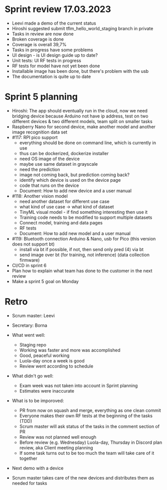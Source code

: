 # Sprint review 17.03.2023

- Leevi made a demo of the current status
- Hiroshi suggested submit tflm_hello_world_staging branch in private
- Tasks in review are now done
- Broken coverage is done
- Coverage is overall 39,7%
- Tasks in progress have some problems
- UI design - is UI design guide up to date?
- Unit tests: UI RF tests in progress
- RF tests for model have not yet been done
- Installable image has been done, but there's problem with the usb
- The documentation is quite up to date

# Sprint 5 planning

- Hiroshi: The app should eventually run in the cloud, now we need bridging device because Arduino not have ip address, test on two different devices & two different models, team split on smaller tasks
- Raspberry Nano for second device, make another model and another image recognition data set
- #117: RPI pico support
    - everything should be done on command line, which is currently in use
    - thus can be dockerized, dockerize installer
    - need OS image of the device
    - maybe use same dataset in grayscale
    - need the prediction
    - image not coming back, but prediction coming back?
    - identify which device is used on the device page
    - code that runs on the device
    - Document: How to add new device and a user manual
- #118: Another vision model
    - need another dataset for different use case
    - what kind of use case -> what kind of dataset
    - TinyML visual model - if find something interesting then use it
    - Training code needs to be modified to support multiple datasets
    - Connect model, training and data pages
    - RF tests
    - Document: How to add new model and a user manual
- #119: Bluetooth connection Arduino & Nano, usb for Pico (this version does not support bt)
    - install via bt if possible, if not, then send only pred (4) via bt
    - send image over bt (for training, not inference) (data collection firmware)
- CI/CD in sprint 6 
- Plan how to explain what team has done to the customer in the next review
- Make a sprint 5 goal on Monday

# Retro

- Scrum master: Leevi
- Secretary: Borna
- What  went well:
    - Staging repo
    - Working was faster and more was accomplished
    - Good, peaceful working 
    - Luola-day once a week is good
    - Review went according to schedule
- What didn't go well:
    - Exam week was not taken into account in Sprint planning
    - Estimates were inaccurate 
- What is to be imporoved:
    - PR from now on squash and merge, everything as one clean commit
    - Everyone makes their own RF tests at the beginning of the tasks (TDD)
    - Scrum master will ask status of the tasks in the comment section of PR 
    - Review was not planned well enough
    - Before review (e.g. Wednesday) Luola-day, Thursday in Discord plan review, aka Client meeting planning
    - If some task turns out to be too much the team will take care of it together

- Next demo with a device
- Scrum master takes care of the new devices and distributes them as needed for tasks